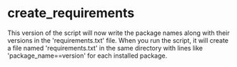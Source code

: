 # create_requirements
This version of the script will now write the package names along with their versions in the 'requirements.txt' file. When you run the script, it will create a file named 'requirements.txt' in the same directory with lines like 'package_name==version' for each installed package.
